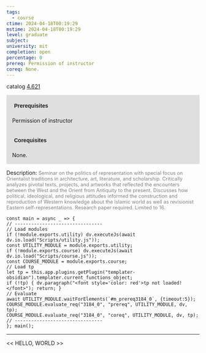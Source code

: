 ```yaml
---
tags:
  - course
ctime: 2024-04-18T00:19:29
mstime: 2024-04-18T00:19:29
level: graduate
subject: 
university: mit
completion: open
percentage: 0
prereq: Permission of instructor
coreq: None.
---
```


catalog [4.621](http://student.mit.edu/catalog/m4f.html#4.621)

<span style="display: block; padding: 15px; background-color: rgb(100, 100, 100, 0.2);"><font id="m_prereq3184_0" style="display: block; font-family: Arial, sans-serif; font-weight: bold; padding: 5px">Prerequisites</font><br><span id="prereq3184_0">Permission of instructor</span></span>
<span style="display: block; padding: 15px; background-color: rgb(100, 100, 100, 0.2);"><font id="m_coreq3184_0" style="display: block; font-family: Arial, sans-serif; font-weight: bold; padding: 5px">Corequisites</font><br><span id="coreq3184_0">None.</span></span>

<font style="">Description:</font>
<font style="color: grey; font-size: 0.8rem;">Seminar on the politics of representation with special focus on Orientalist traditions in architecture, art, literature, and scholarship. Critically analyzes pivotal texts, projects, and artworks that reflected the encounters between the West and the Orient from Antiquity to the present. Discusses how political, ideological, and religious attitudes informed the construction and reproduction of Western knowledge about the Islamic world as well as revisionist Eastern self-representations. Research paper required. Limited to 16.</font>

```dataviewjs
const main = async _ => {
// --------------------------------
// Load modules
if (!module.exports.utility) dv.executeJs(await dv.io.load("Scripts/utility.js"));
const UTILITY_MODULE = module.exports.utility;
if (!module.exports.course) dv.executeJs(await dv.io.load("Scripts/course.js"));
const COURSE_MODULE = module.exports.course;
// Load tp
let tp = this.app.plugins.getPlugin("templater-obsidian").templater.current_functions_object;
if (!tp) { dv.paragraph("<font style='color: red'>tp not loaded!</font>"); return; }
// Evaluate
await UTILITY_MODULE.waitForElements(`#m_prereq3184_0`, {timeout:5});
COURSE_MODULE.evaluate_req("3184_0", "prereq", UTILITY_MODULE, dv, tp);
COURSE_MODULE.evaluate_req("3184_0", "coreq", UTILITY_MODULE, dv, tp);
// --------------------------------
}; main();
```

---

<< HELLO, WORLD >>
